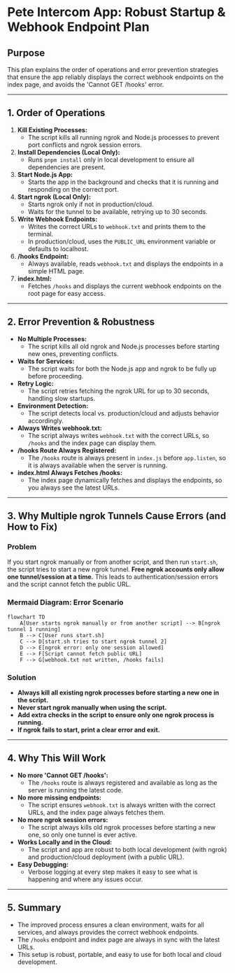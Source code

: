 # Pete Intercom App: Robust Startup & Webhook Endpoint Plan

## Purpose

This plan explains the order of operations and error prevention strategies that ensure the app reliably displays the correct webhook endpoints on the index page, and avoids the 'Cannot GET /hooks' error.

---

## 1. Order of Operations

1. **Kill Existing Processes:**
   - The script kills all running ngrok and Node.js processes to prevent port conflicts and ngrok session errors.
2. **Install Dependencies (Local Only):**
   - Runs `pnpm install` only in local development to ensure all dependencies are present.
3. **Start Node.js App:**
   - Starts the app in the background and checks that it is running and responding on the correct port.
4. **Start ngrok (Local Only):**
   - Starts ngrok only if not in production/cloud.
   - Waits for the tunnel to be available, retrying up to 30 seconds.
5. **Write Webhook Endpoints:**
   - Writes the correct URLs to `webhook.txt` and prints them to the terminal.
   - In production/cloud, uses the `PUBLIC_URL` environment variable or defaults to localhost.
6. **/hooks Endpoint:**
   - Always available, reads `webhook.txt` and displays the endpoints in a simple HTML page.
7. **index.html:**
   - Fetches `/hooks` and displays the current webhook endpoints on the root page for easy access.

---

## 2. Error Prevention & Robustness

- **No Multiple Processes:**
  - The script kills all old ngrok and Node.js processes before starting new ones, preventing conflicts.
- **Waits for Services:**
  - The script waits for both the Node.js app and ngrok to be fully up before proceeding.
- **Retry Logic:**
  - The script retries fetching the ngrok URL for up to 30 seconds, handling slow startups.
- **Environment Detection:**
  - The script detects local vs. production/cloud and adjusts behavior accordingly.
- **Always Writes webhook.txt:**
  - The script always writes `webhook.txt` with the correct URLs, so `/hooks` and the index page can display them.
- **/hooks Route Always Registered:**
  - The `/hooks` route is always present in `index.js` before `app.listen`, so it is always available when the server is running.
- **index.html Always Fetches /hooks:**
  - The index page dynamically fetches and displays the endpoints, so you always see the latest URLs.

---

## 3. Why Multiple ngrok Tunnels Cause Errors (and How to Fix)

### Problem

If you start ngrok manually or from another script, and then run `start.sh`, the script tries to start a new ngrok tunnel. **Free ngrok accounts only allow one tunnel/session at a time.** This leads to authentication/session errors and the script cannot fetch the public URL.

### Mermaid Diagram: Error Scenario

```mermaid
flowchart TD
    A[User starts ngrok manually or from another script] --> B[ngrok tunnel 1 running]
    B --> C[User runs start.sh]
    C --> D[start.sh tries to start ngrok tunnel 2]
    D --> E[ngrok error: only one session allowed]
    E --> F[Script cannot fetch public URL]
    F --> G[webhook.txt not written, /hooks fails]
```

### Solution

- **Always kill all existing ngrok processes before starting a new one in the script.**
- **Never start ngrok manually when using the script.**
- **Add extra checks in the script to ensure only one ngrok process is running.**
- **If ngrok fails to start, print a clear error and exit.**

---

## 4. Why This Will Work

- **No more 'Cannot GET /hooks':**
  - The `/hooks` route is always registered and available as long as the server is running the latest code.
- **No more missing endpoints:**
  - The script ensures `webhook.txt` is always written with the correct URLs, and the index page always fetches them.
- **No more ngrok session errors:**
  - The script always kills old ngrok processes before starting a new one, so only one tunnel is ever active.
- **Works Locally and in the Cloud:**
  - The script and app are robust to both local development (with ngrok) and production/cloud deployment (with a public URL).
- **Easy Debugging:**
  - Verbose logging at every step makes it easy to see what is happening and where any issues occur.

---

## 5. Summary

- The improved process ensures a clean environment, waits for all services, and always provides the correct webhook endpoints.
- The `/hooks` endpoint and index page are always in sync with the latest URLs.
- This setup is robust, portable, and easy to use for both local and cloud development.
